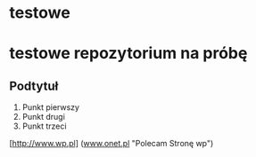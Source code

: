 testowe
=======

# testowe repozytorium na próbę

## Podtytuł

1. Punkt pierwszy
2. Punkt drugi
3. Punkt trzeci

[http://www.wp.pl] (www.onet.pl "Polecam Stronę wp")
